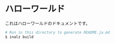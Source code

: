 # ハローワールド

これはハローワールドのドキュメントです。

```bash
# Run in this directory to generate README.ja.md
$ inalz build
```
